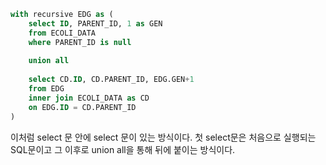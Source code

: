 ```SQL
with recursive EDG as (
	select ID, PARENT_ID, 1 as GEN
	from ECOLI_DATA
	where PARENT_ID is null
	
	union all
	
	select CD.ID, CD.PARENT_ID, EDG.GEN+1
    from EDG
    inner join ECOLI_DATA as CD
    on EDG.ID = CD.PARENT_ID
)
```
이처럼 select 문 안에 select 문이 있는 방식이다.
첫 select문은 처음으로 실행되는 SQL문이고 그 이후로 union all을 통해 뒤에 붙이는 방식이다.
